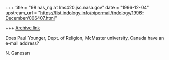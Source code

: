 +++
title = "98 nas_ng at lms420.jsc.nasa.gov"
date = "1996-12-04"
upstream_url = "https://list.indology.info/pipermail/indology/1996-December/006407.html"

+++
[Archive link](https://list.indology.info/pipermail/indology/1996-December/006407.html)



Does Paul Younger, Dept. of Religion, McMaster university, Canada
have an e-mail address?

N. Ganesan




